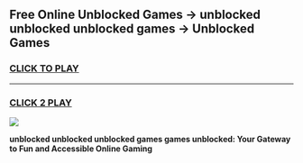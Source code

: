 
## Free Online Unblocked Games → unblocked unblocked unblocked games → Unblocked Games
<h3>
<a href="https://premium.freeplayer.one?title=unblocked_unblocked_unblocked_games&ref=21F">CLICK TO PLAY</a></h3>
<hr>

<h3>
<a href="https://premium.freeplayer.one?title=unblocked_unblocked_unblocked_games&ref=21F">CLICK 2 PLAY</a>
  
</h3>

<a href="https://premium.freeplayer.one?title=unblocked_unblocked_unblocked_games&ref=21F/"><img src="https://clearcache.store/games.png"></a>


**unblocked unblocked unblocked games games unblocked: Your Gateway to Fun and Accessible Online Gaming**
